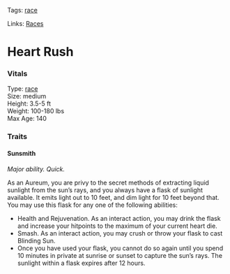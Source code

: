 Tags: [race](Races)

Links: [Races](Races)

# Heart Rush

### Vitals
Type: [race](Races)  
Size: medium  
Height: 3.5-5 ft  
Weight: 100-180 lbs  
Max Age: 140  

### Traits

#### Sunsmith
*Major ability. Quick.*

As an Aureum, you are privy to the secret methods of extracting liquid sunlight from the sun’s rays, and you always have a flask of sunlight available. It emits light out to 10 feet, and dim light for 10 feet beyond that. You may use this flask for any one of the following abilities:

- Health and Rejuvenation. As an interact action, you may drink the flask and increase your hitpoints to the maximum of your current heart die.
- Smash. As an interact action, you may crush or throw your flask to cast Blinding Sun.
- Once you have used your flask, you cannot do so again until you spend 10 minutes in private at sunrise or sunset to capture the sun’s rays. The sunlight within a flask expires after 12 hours.
